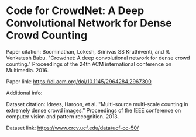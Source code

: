 # Code for CrowdNet: A Deep Convolutional Network for Dense Crowd Counting

Paper citation: Boominathan, Lokesh, Srinivas SS Kruthiventi, and R. Venkatesh Babu. "Crowdnet: A deep convolutional network for dense crowd counting." Proceedings of the 24th ACM international conference on Multimedia. 2016.

Paper link: https://dl.acm.org/doi/10.1145/2964284.2967300

Additional info:

Dataset citation: Idrees, Haroon, et al. "Multi-source multi-scale counting in extremely dense crowd images." Proceedings of the IEEE conference on computer vision and pattern recognition. 2013.

Dataset link: https://www.crcv.ucf.edu/data/ucf-cc-50/